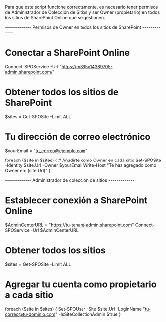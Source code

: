 Para que este script funcione correctamente, es necesario tener permisos de Administrador de Colección de Sitios y ser Owner (propietario) 
en todos los sitios de SharePoint Online que se gestionen.

------------- Permisos de Owner en todos los sitios de SharePoint -------------

# Conectar a SharePoint Online
Connect-SPOService -Url "https://m365x14389705-admin.sharepoint.com/"

# Obtener todos los sitios de SharePoint
$sites = Get-SPOSite -Limit ALL

# Tu dirección de correo electrónico
$yourEmail = "tu_correo@ejemplo.com"

foreach ($site in $sites) {
    # Añadirte como Owner en cada sitio
    Set-SPOSite -Identity $site.Url -Owner $yourEmail
    Write-Host "Te has agregado como Owner en: $($site.Url)"
}


------------- Administrador de colección de sitios -------------

# Establecer conexión a SharePoint Online
$AdminCenterURL = "https://tu-tenant-admin.sharepoint.com"
Connect-SPOService -Url $AdminCenterURL

# Obtener todos los sitios
$sites = Get-SPOSite -Limit ALL

# Agregar tu cuenta como propietario a cada sitio
foreach ($site in $sites) {
    Set-SPOUser -Site $site.Url -LoginName "tu-correo@tu-dominio.com" -IsSiteCollectionAdmin $true
}
